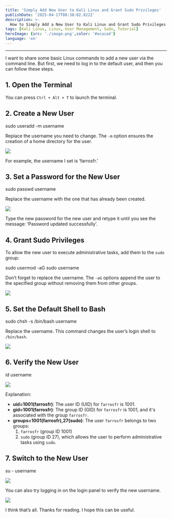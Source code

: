 ```yaml
---
title: 'Simply Add New User to Kali Linux and Grant Sudo Privileges'
publishDate: '2025-04-17T08:38:02.822Z'
description: >-
  How to Simply Add a New User to Kali Linux and Grant Sudo Privileges | FarrosFR.
tags: [Kali Linux, Linux, User Management, Sudo, Tutorial]
heroImage: {src: './image.png',color: '#acacad'}
language: 'en'
---
```

* * *

I want to share some basic Linux commands to add a new user via the command line. But first, we need to log in to the default user, and then you can follow these steps.

## 1. Open the Terminal

You can press `Ctrl + Alt + T` to launch the terminal.

## 2. Create a New User

sudo useradd -m username

Replace the username you need to change. The `-m` option ensures the creation of a home directory for the user.

![](https://cdn-images-1.medium.com/max/800/1*-dsr_lDTyGoyWSoRYS1G6A.png)

For example, the username I set is ‘farrosfr.’

## 3. Set a Password for the New User

sudo passwd username

Replace the username with the one that has already been created.

![](https://cdn-images-1.medium.com/max/800/1*pNl2TlqedF3_hRdASZGWjQ.png)

Type the new password for the new user and retype it until you see the message: ‘Password updated successfully’.

## 4. **Grant Sudo Privileges**

To allow the new user to execute administrative tasks, add them to the `sudo` group:

sudo usermod -aG sudo username

Don’t forget to replace the username. The `-aG` options append the user to the specified group without removing them from other groups.

![](https://cdn-images-1.medium.com/max/800/1*BvIlEz28teBul7NoET4y2w.png)

## 5. **Set the Default Shell to Bash**

sudo chsh -s /bin/bash username

Replace the username. This command changes the user’s login shell to `/bin/bash`.

![](https://cdn-images-1.medium.com/max/800/1*8oMYErwxmJCbQARoHD7kmA.png)

## 6. **Verify the New User**

id username

![](https://cdn-images-1.medium.com/max/800/1*juLvD8G4OjAkpmwmq9lwrg.png)

Explanation:

*   **uid=1001(farrosfr)**: The user ID (UID) for `farrosfr` is 1001.
*   **gid=1001(farrosfr)**: The group ID (GID) for `farrosfr` is 1001, and it's associated with the group `farrosfr`.
*   **groups=1001(farrosfr),27(sudo)**: The user `farrosfr` belongs to two groups:   
    1. `farrosfr` (group ID 1001)  
    2. `sudo` (group ID 27), which allows the user to perform administrative tasks using `sudo`.

## 7. **Switch to the New User**

su - username

![](https://cdn-images-1.medium.com/max/800/1*F2Gq41quR5oECeZXryh1EA.png)

You can also try logging in on the login panel to verify the new username.

![](https://cdn-images-1.medium.com/max/800/1*2WMesGsTg1eit7Ajk78Osg.png)

I think that’s all. Thanks for reading. I hope this can be useful.
